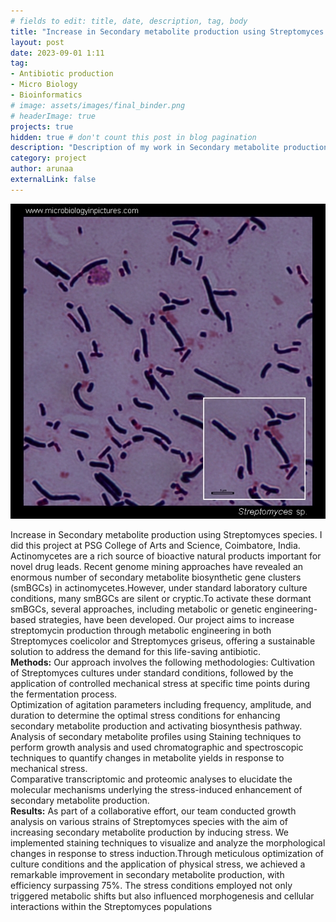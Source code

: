 ```yaml
---
# fields to edit: title, date, description, tag, body
title: "Increase in Secondary metabolite production using Streptomyces species"
layout: post
date: 2023-09-01 1:11
tag: 
- Antibiotic production
- Micro Biology
- Bioinformatics
# image: assets/images/final_binder.png
# headerImage: true
projects: true
hidden: true # don't count this post in blog pagination
description: "Description of my work in Secondary metabolite production using Streptomyces species"
category: project
author: arunaa
externalLink: false
---
```


![Streptomyces species](/assets/images/streptomyces-gram-micrograph.jpg)

Increase in Secondary metabolite production using Streptomyces species. I did this project at PSG College of Arts and Science, Coimbatore, India. Actinomycetes are a rich source of bioactive natural products important for novel drug leads. Recent genome mining approaches have revealed an enormous number of secondary metabolite biosynthetic gene clusters (smBGCs) in actinomycetes.However, under standard laboratory culture conditions, many smBGCs are silent or cryptic.To activate these dormant smBGCs, several approaches, including metabolic or genetic engineering-based strategies, have been developed. Our project aims to increase streptomycin production through metabolic engineering in both Streptomyces coelicolor and Streptomyces griseus, offering a sustainable solution to address the demand for this life-saving antibiotic.
<br>
**Methods:**
Our approach involves the following methodologies:
Cultivation of Streptomyces cultures under standard conditions, followed by the application of controlled mechanical stress at specific time points during the fermentation process.
<br>
Optimization of agitation parameters including frequency, amplitude, and duration to determine the optimal stress conditions for enhancing secondary metabolite production and activating biosynthesis pathway.
<br>
Analysis of secondary metabolite profiles using Staining techniques to perform growth analysis and used chromatographic and spectroscopic techniques to quantify changes in metabolite yields in response to mechanical stress.
<br>
Comparative transcriptomic and proteomic analyses to elucidate the molecular mechanisms underlying the stress-induced enhancement of secondary metabolite production.
<br>
**Results:**
As part of a collaborative effort, our team conducted growth analysis on various strains of Streptomyces species with the aim of increasing secondary metabolite production by inducing stress. We implemented staining techniques to visualize and analyze the morphological changes in response to stress induction.Through meticulous optimization of culture conditions and the application of physical stress, we achieved a remarkable improvement in secondary metabolite production, with efficiency surpassing 75%. The stress conditions employed not only triggered metabolic shifts but also influenced morphogenesis and cellular interactions within the Streptomyces populations